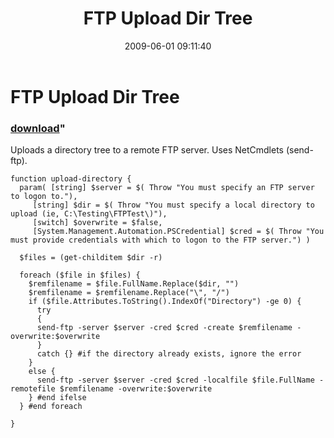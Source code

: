 ﻿---
pid:            1140
parent:         0
children:       
poster:         Lance Robinson
title:          FTP Upload Dir Tree
date:           2009-06-01 09:11:40
format:         posh
---

# FTP Upload Dir Tree

### [download](1140.ps1)"

Uploads a directory tree to a remote FTP server.  Uses NetCmdlets (send-ftp).

```posh
function upload-directory {
  param( [string] $server = $( Throw "You must specify an FTP server to logon to."),
	 [string] $dir = $( Throw "You must specify a local directory to upload (ie, C:\Testing\FTPTest\)"),
	 [switch] $overwrite = $false,
	 [System.Management.Automation.PSCredential] $cred = $( Throw "You must provide credentials with which to logon to the FTP server.") ) 
        
  $files = (get-childitem $dir -r)

  foreach ($file in $files) {
    $remfilename = $file.FullName.Replace($dir, "")
    $remfilename = $remfilename.Replace("\", "/")
    if ($file.Attributes.ToString().IndexOf("Directory") -ge 0) {
  	  try
  	  {
      send-ftp -server $server -cred $cred -create $remfilename -overwrite:$overwrite
      }
      catch {} #if the directory already exists, ignore the error
    }
    else {
      send-ftp -server $server -cred $cred -localfile $file.FullName -remotefile $remfilename -overwrite:$overwrite
    } #end ifelse
  } #end foreach

}
```
